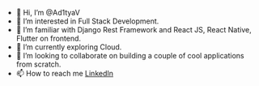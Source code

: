 - 👋 Hi, I’m @Ad1tyaV
- 👀 I’m interested in Full Stack Development.
- 👀 I’m familiar with Django Rest Framework and React JS, React Native, Flutter on frontend.
- 🌱 I’m currently exploring Cloud.
- 💞️ I’m looking to collaborate on building a couple of cool applications from scratch.
- 📫 How to reach me <a href="https://www.linkedin.com/in/aditya-vadrevu/">LinkedIn</a>

<!---
Ad1tyaV/Ad1tyaV is a ✨ special ✨ repository because its `README.md` (this file) appears on your GitHub profile.
You can click the Preview link to take a look at your changes.
--->
